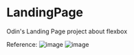 # LandingPage
Odin's Landing Page project about flexbox

Reference:
![image](https://user-images.githubusercontent.com/83526924/193694549-f9200d93-6afa-4015-a1e7-a4089646b635.png)
![image](https://user-images.githubusercontent.com/83526924/193694618-9ad46277-c88d-4845-ad92-4e581e230445.png)
